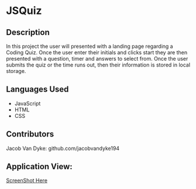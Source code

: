 # JSQuiz

## Description
In this project the user will presented with a landing page regarding a Coding Quiz. Once the user enter their initials and clicks start they are then presented with a question, timer and answers to select from. Once the user submits the quiz or the time runs out, then their information is stored in local storage. 

## Languages Used
- JavaScript
- HTML
- CSS 

## Contributors
Jacob Van Dyke:
github.com/jacobvandyke194

## Application View: 

[ScreenShot Here](./assets/Screen%20Shot%202022-11-06%20at%209.17.09%20PM.png)